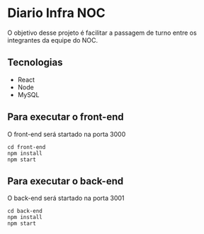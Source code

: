 # Diario Infra NOC

O objetivo desse projeto é facilitar a passagem de turno entre os integrantes da equipe do NOC.

## Tecnologias

* React
* Node
* MySQL

## Para executar o front-end

O front-end será startado na porta 3000

```
cd front-end
npm install 
npm start
```

## Para executar o back-end

O back-end será startado na porta 3001

```
cd back-end
npm install 
npm start
```